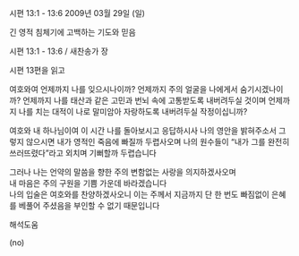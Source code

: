 시편 13:1 - 13:6 
2009년 03월 29일 (일)

긴 영적 침체기에 고백하는 기도와 믿음



시편 13:1 - 13:6 / 새찬송가  장

시편 13편을 읽고

여호와여 언제까지 나를 잊으시나이까?
언제까지 주의 얼굴을 나에게서 숨기시겠나이까?
언제까지 나를 태산과 같은 고민과 번뇌 속에 고통받도록 내버려두실 것이며
언제까지 나를 치는 대적이 나로 말미암아 자랑하도록 내버려두실 작정이십니까?

여호와 내 하나님이여
이 시간 나를 돌아보시고 응답하시사 나의 영안을 밝혀주소서 
그렇지 않으시면 내가 영적인 죽음에 빠질까 두렵사오며 
나의 원수들이 “내가 그를 완전히 쓰러뜨렸다”라고 외치며 기뻐할까 두렵습니다 

그러나 나는 언약의 말씀을 향한 주의 변함없는 사랑을 의지하겠사오며   
내 마음은 주의 구원을 기쁨 가운데 바라겠습니다  
나의 입술은 여호와를 찬양하겠사오니 
이는 주께서 지금까지 단 한 번도 빠짐없이 
은혜를 베풀어 주셨음을 부인할 수 없기 때문입니다

해석도움





(no)